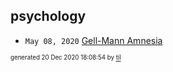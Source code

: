 ## psychology


* <code>May 08, 2020</code> [Gell-Mann Amnesia](2020-05-08T09-08-00-gell-mann-amnesia.md)

<sup><sub>generated 20 Dec 2020 18:08:54 by <a href='https://github.com/senorprogrammer/til'>til</a></sub></sup>
